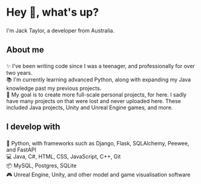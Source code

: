 <h1 align="left">Hey 👋, what's up?</h1>

###

<p align="left">I'm Jack Taylor, a developer from Australia.</p>

###

<h2 align="left">About me</h2>

###

<p align="left">✨ I've been writing code since I was a teenager, and professionally for over two years.<br>📚 I'm currently learning advanced Python, along with expanding my Java knowledge past my previous projects.<br>🎯 My goal is to create more full-scale personal projects, for here. I sadly have many projects on that were lost and never uploaded here. These included Java projects, Unity and Unreal Engine games, and more.</p>

###

<h2 align="left">I develop with</h2>

###

<p align="left">🐍 Python, with frameworks such as Django, Flask, SQLAlchemy, Peewee, and FastAPI<br>💻 Java, C#, HTML, CSS, JavaScript, C++, Git<br>📦 MySQL, Postgres, SQLite<br>🎮 Unreal Engine, Unity, and other model and game visualisation software</p>

